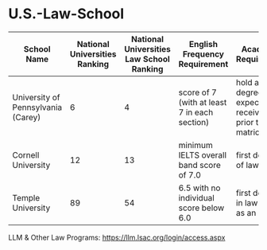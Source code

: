 # U.S.-Law-School

| School Name  |   National Universities Ranking |  National Universities Law School Ranking |  English Frequency Requirement| Academic Requirement |    Application Fee | Location | Website |
|----------------|---------|---------|---------|---------|------------|------------|------------|
|University of Pennsylvania (Carey)| 6 | 4 |		score of 7 (with at least 7 in each section) | hold a law degree or expect to receive one prior to matriculation | $85 |Philadelphia, Pennsylvania| https://www.law.upenn.edu/ |
|Cornell University | 12 | 13 |		minimum IELTS overall band score of 7.0 | first degree of law | $80 |Ithaca, New York| https://www.lawschool.cornell.edu/ |
|Temple University| 89 | 54 |		6.5 with no individual score below 6.0 | first degree in law (such as an LL.B.) | $50 |Philadelphia, Pennsylvania| https://law.temple.edu/ |


LLM & Other Law Programs: https://llm.lsac.org/login/access.aspx
